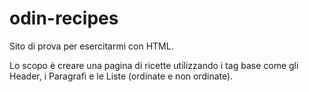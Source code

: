 # odin-recipes
Sito di prova per esercitarmi con HTML.

Lo scopo è creare una pagina di ricette utilizzando i tag base come gli Header, i Paragrafi e le Liste (ordinate e non ordinate).
